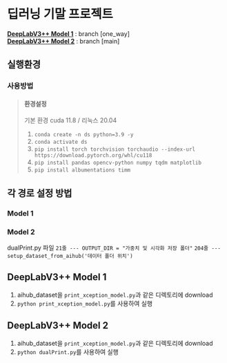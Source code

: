 # 딥러닝 기말 프로젝트

**[DeepLabV3++ Model 1](#DeepLabV3++-Model-1)** : branch [one_way] <br>
**[DeepLabV3++ Model 2](#DeepLabV3++-Model-2)** : branch [main]

## 실행환경
### 사용방법
> #### 환경설정
> 기본 환경 cuda 11.8 / 리눅스 20.04 
> 1. ```conda create -n ds python=3.9 -y```
> 2. ```conda activate ds```
> 3. ```pip install torch torchvision torchaudio --index-url https://download.pytorch.org/whl/cu118```
> 4. ```pip install pandas opencv-python numpy tqdm matplotlib```
> 5. ```pip install albumentations timm```

## 각 경로 설정 방법
### Model 1
### Model 2
dualPrint.py 파일 
`21줄 --- OUTPUT_DIR = "가중치 및 시각화 저장 폴더"`
`204줄 --- setup_dataset_from_aihub('데이터 폴더 위치')`

## DeepLabV3++ Model 1
1. aihub_dataset을 `print_xception_model.py`과 같은 디렉토리에 download
2. `python print_xception_model.py`를 사용하여 실행

## DeepLabV3++ Model 2
1. aihub_dataset을 `print_xception_model.py`과 같은 디렉토리에 download
2. `python dualPrint.py`를 사용하여 실행
